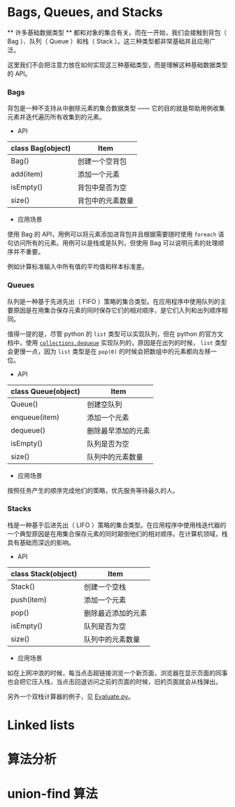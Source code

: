# Bags, Queues, and Stacks

** 许多基础数据类型 ** 都和对象的集合有关。而在一开始，我们会接触到背包（ Bag ）、队列（ Queue ）和栈（ Stack ）。这三种类型都非常基础并且应用广泛。

这里我们不会把注意力放在如何实现这三种基础类型，而是理解这种基础数据类型的 API。

### Bags

背包是一种不支持从中删除元素的集合数据类型 —— 它的目的就是帮助用例收集元素并迭代遍历所有收集到的元素。

- API

| class Bag(object) | Item |
|-|-|
| Bag() | 创建一个空背包 |
| add(item) | 添加一个元素 |
| isEmpty() | 背包中是否为空 |
| size() | 背包中的元素数量 |

- 应用场景

使用 Bag 的 API，用例可以将元素添加进背包并且根据需要随时使用 `foreach` 语句访问所有的元素。用例可以是栈或是队列，但使用 Bag 可以说明元素的处理顺序并不重要。

例如计算标准输入中所有值的平均值和样本标准差。

### Queues

队列是一种基于先进先出（ FIFO ）策略的集合类型。在应用程序中使用队列的主要原因是在用集合保存元素的同时保存它们的相对顺序，是它们入列和出列顺序相同。

值得一提的是，尽管 python 的 `list` 类型可以实现队列，但在 python 的官方文档中，使用 [`collections.dequeue`](https://docs.python.org/3/tutorial/datastructures.html#using-lists-as-queues) 实现队列的，原因是在出列的时候， `list` 类型会更慢一点，因为 `list` 类型是在 `pop(0)` 的时候会把数组中的元素都向左移一位。

- API

| class Queue(object) | Item |
|-|-|
| Queue() | 创建空队列 |
| enqueue(item) | 添加一个元素 |
| dequeue() | 删除最早添加的元素 |
| isEmpty() | 队列是否为空 |
| size() | 队列中的元素数量 |

- 应用场景

按照任务产生的顺序完成他们的策略，优先服务等待最久的人。

### Stacks

栈是一种基于后进先出（ LIFO ）策略的集合类型。在应用程序中使用栈迭代器的一个典型原因是在用集合保存元素的同时颠倒他们的相对顺序。在计算机领域，栈具有基础而深远的影响。

- API

| class Stack(object) | Item |
|-|-|
| Stack() | 创建一个空栈 |
| push(item) | 添加一个元素 |
| pop() | 删除最近添加的元素 |
| isEmpty() | 队列是否为空 |
| size() | 队列中的元素数量 |

- 应用场景

如在上网冲浪的时候，每当点击超链接浏览一个新页面，浏览器在显示页面的同事也会把它压入栈，当点击回退访问之前的页面的时候，旧的页面就会从栈弹出。

另外一个双栈计算器的例子，见 [Evaluate.py](Evaluate.py)。


# Linked lists

# 算法分析

# union-find 算法
